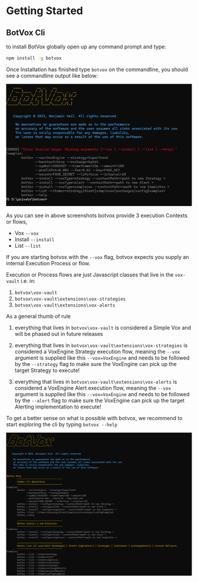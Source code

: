 # Getting Started

## BotVox Cli

to install BotVox globally open up any command prompt and type:

```bash
npm install -g botvox
```

Once Installation has finished type ``botvox`` on the commandline, you should see a commandline output like below:

![bv-1](https://github.com/bot-vox/botv-resources/blob/main/_resources/bv-1.png?raw=true)

As you can see in above screenshots botvox provide 3 execution Contexts or flows,

* Vox ``--vox``
* Install ``--install``
* List ``--list``

If you are starting botvox with the ``--vox`` flag, botvox expects you supply an internal Execution Process or flow.

Execution or Process flows are just Javascript classes that live in the ``vox-vault`` i.e.
in:

1. ``botvox\vox-vault``
2. ``botvox\vox-vault\extensions\vox-strategies``
3. ``botvox\vox-vault\extensions\vox-alerts``

As a general thumb of rule

1. everything that lives in ``botvox\vox-vault`` is considered a Simple Vox and will be phased out in future releases

2. everything that lives in ``botvox\vox-vault\extensions\vox-strategies`` is considered a VoxEngine Strategy execution flow, meaning the ``--vox`` argument is supplied like this ``--vox=VoxEngine`` and needs to be followed by the ``--strategy`` flag to make sure the VoxEngine can pick up the target Strategy to execute!

3. everything that lives in ``botvox\vox-vault\extensions\vox-alerts`` is considered a VoxEngine Alert execution flow, meaning the ``--vox`` argument is supplied like this ``--vox=VoxEngine`` and needs to be followed by the ``--alert`` flag to make sure the VoxEngine can pick up the target Alerting implementation to execute!

To get a better sense on what is possible with botvox, we recommend to start exploring the cli by typing ```botvox --help```

![bv-2](https://github.com/bot-vox/botv-resources/blob/main/_resources/bv-2.png?raw=true)
